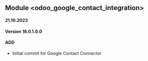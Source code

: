 ## Module <odoo_google_contact_integration>

#### 21.10.2023
#### Version 16.0.1.0.0
#### ADD
- Initial commit for Google Contact Connector
